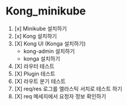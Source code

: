 # Kong_minikube

1. [x] Minikube 설치하기 
2. [x] Kong 설치하기 
3. [X] Kong UI (Konga 설치하기) 
    - kong-admin 설치하기
    - konga 설치하기
4. [X] 라우터 테스트 
5. [X] Plugin 테스트   
6. [X] 라우트 분기 테스트 
7. [X] req/res 로그를 엘라스틱 서치로 테스트 하기 
8. [X] req 메세지에서 요청자 정보 확인하기